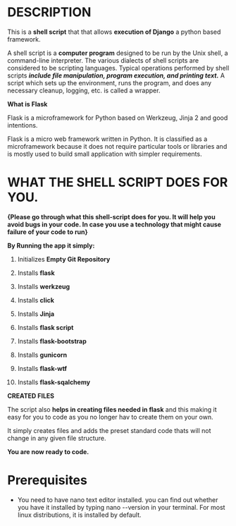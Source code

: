 # DESCRIPTION

This is a **shell script** that that allows **execution of Django** a python based framework.

A shell script is a **computer program** designed to be run by the Unix shell, a command-line interpreter. The various dialects of shell scripts are considered to be scripting languages. Typical operations performed by shell scripts ***include file manipulation, program execution, and printing text.*** A script which sets up the environment, runs the program, and does any necessary cleanup, logging, etc. is called a wrapper.

**What is Flask**

Flask is a microframework for Python based on Werkzeug, Jinja 2 and good intentions.

Flask is a micro web framework written in Python. It is classified as a microframework because it does not require particular tools or libraries and is mostly used to build small application with simpler requirements.

# WHAT THE SHELL SCRIPT DOES FOR YOU.

**{Please go through what this shell-script does for you. It will help you avoid bugs in your code. In case you use a technology that might cause failure of your code to run}**

**By Running the app it simply:**

1. Initializes **Empty Git Repository**

2. Installs **flask**

3. Installs **werkzeug**

4. Installs **click**

5. Installs **Jinja**

6. Installs **flask script**

7. Installs **flask-bootstrap**

8. Installs **gunicorn**

9. Installs **flask-wtf**

10. Installs **flask-sqalchemy**


**CREATED FILES**

The script also **helps in creating files needed in flask** and this making it easy for you to code as you no longer hav to create them on your own.

It simply creates files and adds the preset standard code thats will not change in any given file structure.

**You are now ready to code.** 

# Prerequisites

* You need to have nano text editor installed. you can find out whether you have it installed by typing nano --version in your terminal. For most linux distributions, it is installed by default. 
